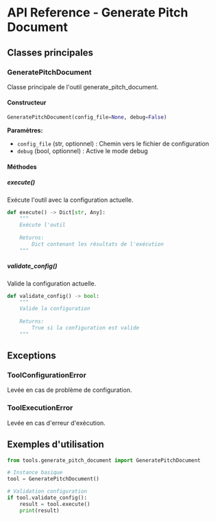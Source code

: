 # API Reference - Generate Pitch Document

## Classes principales

### GeneratePitchDocument

Classe principale de l'outil generate_pitch_document.

#### Constructeur
```python
GeneratePitchDocument(config_file=None, debug=False)
```

**Paramètres:**
- `config_file` (str, optionnel) : Chemin vers le fichier de configuration
- `debug` (bool, optionnel) : Active le mode debug

#### Méthodes

##### execute()
Exécute l'outil avec la configuration actuelle.

```python
def execute() -> Dict[str, Any]:
    """
    Exécute l'outil
    
    Returns:
        Dict contenant les résultats de l'exécution
    """
```

##### validate_config()
Valide la configuration actuelle.

```python
def validate_config() -> bool:
    """
    Valide la configuration
    
    Returns:
        True si la configuration est valide
    """
```

## Exceptions

### ToolConfigurationError
Levée en cas de problème de configuration.

### ToolExecutionError
Levée en cas d'erreur d'exécution.

## Exemples d'utilisation

```python
from tools.generate_pitch_document import GeneratePitchDocument

# Instance basique
tool = GeneratePitchDocument()

# Validation configuration
if tool.validate_config():
    result = tool.execute()
    print(result)
```
